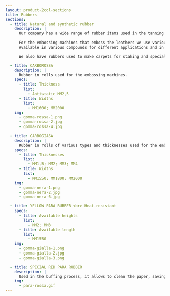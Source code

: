 ```yaml
---
layout: product-2col-sections
title: Rubbers
sections:
  - title: Natural and synthetic rubber
    description: |
      Our company has a wide range of rubber items used in the tanning sector. Each of them has a different use. <br><br>

      For the embossing machines that emboss the leathers we use various types of rubber, both natural and synthetic.
      Available in various compounds for different applications and in various thicknesses depending on the type of leather to be worked, the design of the plate to be embossed and depending on the specific needs of the customer. <br><br>

      We also have rubbers used to make carpets for staking and special rubbers that are used in the buffing process, to clean the buffing paper from the  dust, allowing a saving of the paper and a constant cut until the end of the production, avoiding as much time wasted on the paper change.

  - title: CARBOROSSA
    description: |
      Rubber in rolls used for the embossing machines.
    specs:
      - title: Thickness
        list:
          - Antistatic MM2,5
      - title: Widths
        list:
          - MM1600; MM2000
    img:
      - gomma-rossa-1.png
      - gomma-rossa-2.jpg
      - gomma-rossa-4.jpg

  - title: CARBOGIASA
    description: |
      Rubber in rolls of various types and thicknesses used for the embossing machines. Among these we have the <b>ORIGINAL CARBOTEN</b> antistatic sheet, heat and solvent resistant, to withstand high temperatures and pressures.
    specs:
      - title: Thicknesses
        list:
          - MM1,5; MM2; MM3; MM4
      - title: Widths
        list:
          - MM1550; MM1800; MM2000
    img:
      - gomma-nera-1.png
      - gomma-nera-2.jpg
      - gomma-nera-6.jpg

  - title: YELLOW PARA RUBBER <br> Heat-resistant
    specs:
      - title: Available heights
        list:
          - MM2; MM3
      - title: Available length
        list:
          - MM1550
    img:
      - gomma-gialla-1.png
      - gomma-gialla-2.jpg
      - gomma-gialla-3.png

  - title: SPECIAL RED PARA RUBBER
    description: |
      Used in the buffing process, it allows to clean the paper, saving additional cuts or belts of buffing papers.
    img:
      - para-rossa.gif
---
```

